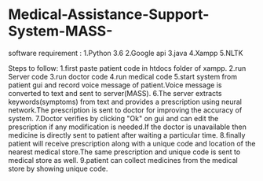 # Medical-Assistance-Support-System-MASS-
software requirement :
1.Python 3.6
2.Google api
3.java
4.Xampp
5.NLTK

Steps to follow:
1.first paste patient code in htdocs folder of xampp.
2.run Server code
3.run doctor code
4.run medical code
5.start system from patient gui and record voice message of patient.Voice message is converted to text and sent to server(MASS).
6.The server extracts keywords(symptoms) from text and provides a prescription using neural network.The prescription is sent to doctor for improving the accuracy of system.
7.Doctor verifies by clicking "Ok" on gui and can edit the prescription if any modification is needed.If the doctor is unavailable then medicine is directly sent to patient after waiting a particular time.
8.finally patient will receive prescription along with a unique code and location of the nearest medical store.The same prescription and unique code is sent to medical store as well.
9.patient can collect medicines from the medical store by showing unique code.

